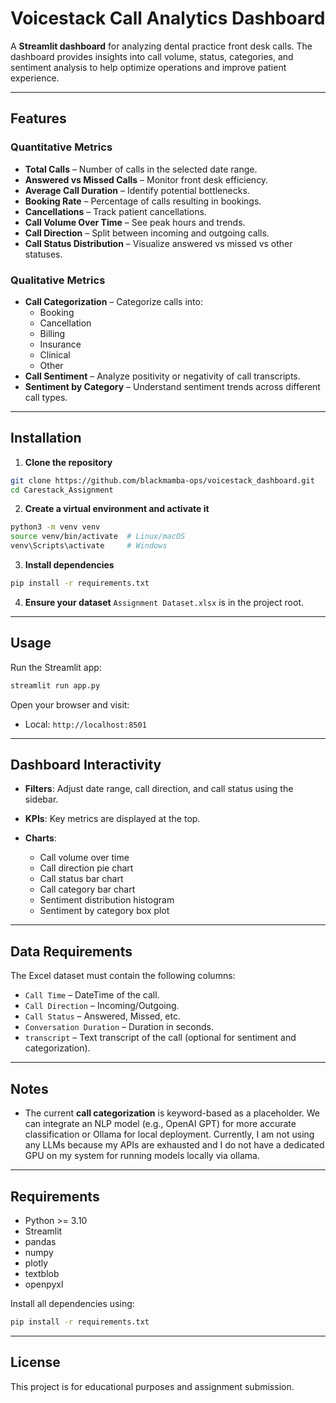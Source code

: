# Voicestack Call Analytics Dashboard

A **Streamlit dashboard** for analyzing dental practice front desk calls. The dashboard provides insights into call volume, status, categories, and sentiment analysis to help optimize operations and improve patient experience.

---

## Features

### Quantitative Metrics
- **Total Calls** – Number of calls in the selected date range.
- **Answered vs Missed Calls** – Monitor front desk efficiency.
- **Average Call Duration** – Identify potential bottlenecks.
- **Booking Rate** – Percentage of calls resulting in bookings.
- **Cancellations** – Track patient cancellations.
- **Call Volume Over Time** – See peak hours and trends.
- **Call Direction** – Split between incoming and outgoing calls.
- **Call Status Distribution** – Visualize answered vs missed vs other statuses.

### Qualitative Metrics
- **Call Categorization** – Categorize calls into:
  - Booking
  - Cancellation
  - Billing
  - Insurance
  - Clinical
  - Other
- **Call Sentiment** – Analyze positivity or negativity of call transcripts.
- **Sentiment by Category** – Understand sentiment trends across different call types.

---

## Installation

1. **Clone the repository**

```bash
git clone https://github.com/blackmamba-ops/voicestack_dashboard.git
cd Carestack_Assignment
````

2. **Create a virtual environment and activate it**

```bash
python3 -m venv venv
source venv/bin/activate  # Linux/macOS
venv\Scripts\activate     # Windows
```

3. **Install dependencies**

```bash
pip install -r requirements.txt
```

4. **Ensure your dataset** `Assignment Dataset.xlsx` is in the project root.

---

## Usage

Run the Streamlit app:

```bash
streamlit run app.py
```

Open your browser and visit:

* Local: `http://localhost:8501`

---

## Dashboard Interactivity

* **Filters**: Adjust date range, call direction, and call status using the sidebar.
* **KPIs**: Key metrics are displayed at the top.
* **Charts**:

  * Call volume over time
  * Call direction pie chart
  * Call status bar chart
  * Call category bar chart
  * Sentiment distribution histogram
  * Sentiment by category box plot

---

## Data Requirements

The Excel dataset must contain the following columns:

* `Call Time` – DateTime of the call.
* `Call Direction` – Incoming/Outgoing.
* `Call Status` – Answered, Missed, etc.
* `Conversation Duration` – Duration in seconds.
* `transcript` – Text transcript of the call (optional for sentiment and categorization).

---

## Notes

* The current **call categorization** is keyword-based as a placeholder. We can integrate an NLP model (e.g., OpenAI GPT) for more accurate classification or Ollama for local deployment. Currently, I am not using any LLMs because my APIs are exhausted and I do not have a dedicated GPU on my system for running models locally via ollama.
---

## Requirements

* Python >= 3.10
* Streamlit
* pandas
* numpy
* plotly
* textblob
* openpyxl

Install all dependencies using:

```bash
pip install -r requirements.txt
```

---

## License

This project is for educational purposes and assignment submission.

